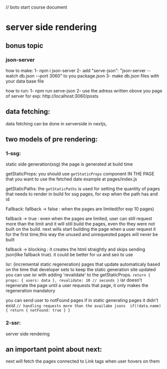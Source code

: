 // boto start course document

# server side rendering

## bonus topic

### json-server

how to make:
1- npm i json-server
2- add "serve-json": "json-server --watch db.json --port 3060" to you package.json
3- make db.json files with your data base file

how to run:
1- npm run serve-json
2- use the adress written obove you page of server for exp: http://localhost:3060/posts

## data fetching:

data fetching can be done in serverside in nextjs,

## two models of pre rendering:

### 1-ssg:

static side generation(ssg)
the page is generated at build time

getStaticProps:
you should use `getStaticProps` component IN THE PAGE that you want to use the fetched date
example at pages/index.js

getStaticPaths:
the `getStaticPaths` is used for setting the quantity of pages that needs to render in build for ssg pages, for exp when the path has and id

Fallback:
fallback -> false :
when the pages are limited(for exp 10 pages)

fallback -> true :
even when the pages are limited, user can still request more than the limit and it will still build the pages, even tho they were not built on the build.
next wills start building the page when a user request it for the first time,this way the unused and unrequested pages will never be built

fallback -> blocking :
it creates the html straightly and skips sending json(like fallback true). it could be better for ux and seo to use

Isr: (incremental static regeneration)
pages that update automaticaly based on the time that developer sets to keep the static generation site updated
you can use isr with adding 'revalidate' to the getStaticProps.
`return {
        props: {
            users: data
        },
        revalidate: 10 // seconds
    }`
isr doesn't regenerate the page until a user requests that page, it only makes the regeneration mandatory

you can send user to notFound pages if in static generating pages it didn't exist
`// handling requests more than the availabe jsons 
    if(!data.name) {
      return {
        notFound: true
      }
    }`

### 2-ssr:

server side rendering

## an important point about next:

next will fetch the pages connected to Link tags when user hovers on them
